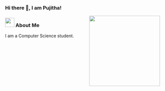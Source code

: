 ### Hi there 👋, I am Pujitha!
<img align='right' src="https://media.giphy.com/media/26DN2hUeMwRd2P1o4/giphy.gif" width="230">

<!--
**pujthej/pujthej** is a ✨ _special_ ✨ repository because its `README.md` (this file) appears on your GitHub profile.

Here are some ideas to get you started:

- 🔭 I’m currently working on ...
- 🌱 I’m currently learning ...
- 👯 I’m looking to collaborate on ...
- 🤔 I’m looking for help with ...
- 💬 Ask me about ...
- 📫 How to reach me: ...
- 😄 Pronouns: ...
- ⚡ Fun fact: ...
-->



### <img src="https://media.giphy.com/media/WUlplcMpOCEmTGBtBW/giphy.gif" width="30"> About Me
I am a Computer Science student.

